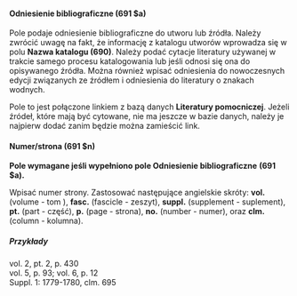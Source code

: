 #### Odniesienie bibliograficzne (691 $a) 

Pole podaje odniesienie bibliograficzne do utworu lub źródła. Należy zwrócić uwagę na fakt, że informację z katalogu utworów wprowadza się w polu **Nazwa katalogu (690)**. Należy podać cytacje literatury używanej w trakcie samego procesu katalogowania lub jeśli odnosi się ona do opisywanego źródła. Można również wpisać odniesienia do nowoczesnych edycji związanych ze źródłem i odniesienia do literatury o znakach wodnych.

Pole to jest połączone linkiem z bazą danych **Literatury pomocniczej**. Jeżeli źródeł, które mają być cytowane, nie ma jeszcze w bazie danych, należy je najpierw dodać zanim będzie można zamieścić link.

#### Numer/strona (691 $n) 

**Pole wymagane jeśli wypełniono pole Odniesienie bibliograficzne**  **(691 $a).**

Wpisać numer strony. Zastosować następujące angielskie skróty: **vol.** (volume - tom ), **fasc.** (fascicle - zeszyt), **suppl.** (supplement - suplement), **pt.** (part - część), **p.** (page - strona), **no.** (number - numer), oraz **clm.** (column - kolumna).

##### Przykłady  
vol. 2, pt. 2, p. 430  
vol. 5, p. 93; vol. 6, p. 12  
Suppl. 1: 1779-1780, clm. 695